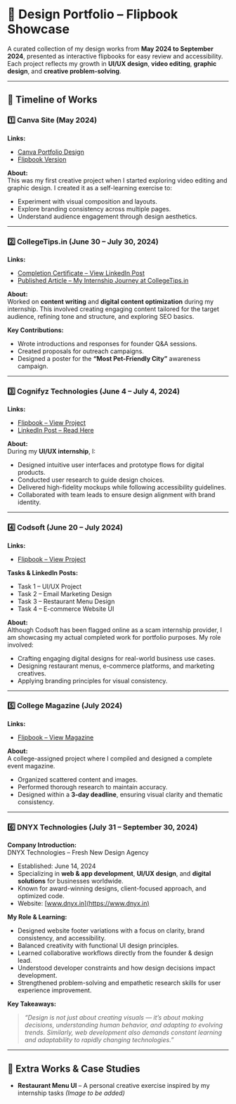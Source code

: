 # 🎨 Design Portfolio – Flipbook Showcase

A curated collection of my design works from **May 2024 to September 2024**, presented as interactive flipbooks for easy review and accessibility.  
Each project reflects my growth in **UI/UX design**, **video editing**, **graphic design**, and **creative problem-solving**.

---

## 📅 Timeline of Works

### **1️⃣ Canva Site (May 2024)**
**Links:**
- [Canva Portfolio Design](#)  
- [Flipbook Version](#)  

**About:**  
This was my first creative project when I started exploring video editing and graphic design. I created it as a self-learning exercise to:  
- Experiment with visual composition and layouts.  
- Explore branding consistency across multiple pages.  
- Understand audience engagement through design aesthetics.  

---

### **2️⃣ CollegeTips.in (June 30 – July 30, 2024)**  
**Links:**  
- [Completion Certificate – View LinkedIn Post](#)  
- [Published Article – My Internship Journey at CollegeTips.in](#)  

**About:**  
Worked on **content writing** and **digital content optimization** during my internship. This involved creating engaging content tailored for the target audience, refining tone and structure, and exploring SEO basics.

**Key Contributions:**  
- Wrote introductions and responses for founder Q&A sessions.  
- Created proposals for outreach campaigns.  
- Designed a poster for the **“Most Pet-Friendly City”** awareness campaign.  

---

### **3️⃣ Cognifyz Technologies (June 4 – July 4, 2024)**  
**Links:**  
- [Flipbook – View Project](#)  
- [LinkedIn Post – Read Here](#)  

**About:**  
During my **UI/UX internship**, I:  
- Designed intuitive user interfaces and prototype flows for digital products.  
- Conducted user research to guide design choices.  
- Delivered high-fidelity mockups while following accessibility guidelines.  
- Collaborated with team leads to ensure design alignment with brand identity.  

---

### **4️⃣ Codsoft (June 20 – July 2024)**  
**Links:**  
- [Flipbook – View Project](#)  

**Tasks & LinkedIn Posts:**  
- Task 1 – UI/UX Project  
- Task 2 – Email Marketing Design  
- Task 3 – Restaurant Menu Design  
- Task 4 – E-commerce Website UI  

**About:**  
Although Codsoft has been flagged online as a scam internship provider, I am showcasing my actual completed work for portfolio purposes. My role involved:  
- Crafting engaging digital designs for real-world business use cases.  
- Designing restaurant menus, e-commerce platforms, and marketing creatives.  
- Applying branding principles for visual consistency.  

---

### **5️⃣ College Magazine (July 2024)**  
**Links:**  
- [Flipbook – View Magazine](#)  

**About:**  
A college-assigned project where I compiled and designed a complete event magazine.  
- Organized scattered content and images.  
- Performed thorough research to maintain accuracy.  
- Designed within a **3-day deadline**, ensuring visual clarity and thematic consistency.  

---

### **6️⃣ DNYX Technologies (July 31 – September 30, 2024)**  
**Company Introduction:**  
DNYX Technologies – Fresh New Design Agency  
- Established: June 14, 2024  
- Specializing in **web & app development**, **UI/UX design**, and **digital solutions** for businesses worldwide.  
- Known for award-winning designs, client-focused approach, and optimized code.  
- Website: [www.dnyx.in](https://www.dnyx.in)  

**My Role & Learning:**  
- Designed website footer variations with a focus on clarity, brand consistency, and accessibility.  
- Balanced creativity with functional UI design principles.  
- Learned collaborative workflows directly from the founder & design lead.  
- Understood developer constraints and how design decisions impact development.  
- Strengthened problem-solving and empathetic research skills for user experience improvement.  

**Key Takeaways:**  
> *“Design is not just about creating visuals — it’s about making decisions, understanding human behavior, and adapting to evolving trends. Similarly, web development also demands constant learning and adaptability to rapidly changing technologies.”*  

---

## 📌 Extra Works & Case Studies
- **Restaurant Menu UI** – A personal creative exercise inspired by my internship tasks *(Image to be added)*  
